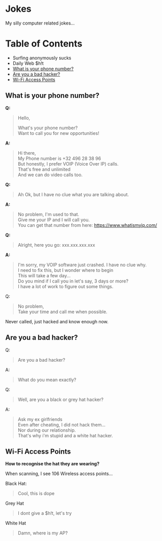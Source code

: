 # Jokes

My silly computer related jokes...

# Table of Contents

- Surfing anonymously sucks
- Daily Web $h!t
- [What is your phone number?](#what-is-your-phone-number)
- [Are you a bad hacker?](#are-you-a-bad-hacker)
- [Wi-Fi Access Points](#wi-fi-access-points)

## What is your phone number?

**Q:**
> Hello,
> 
> What's your phone number? <br>
> Want to call you for new opportunities!

**A:**
> Hi there, <br>
> My Phone number is +32 496 28 38 96 <br>
> But honestly, I prefer VOIP (Voice Over IP) calls. <br>
> That's free and unlimited <br>
> And we can do video calls too.

**Q:**
> Ah Ok, but I have no clue what you are talking about.

**A:**
> No problem, I'm used to that.  <br>
> Give me your IP and I will call you.  <br>
> You can get that number from here: https://www.whatismyip.com/

**Q:**
> Alright, here you go: xxx.xxx.xxx.xxx

**A:**
> I'm sorry, my VOIP software just crashed. I have no clue why. <br>
> I need to fix this, but I wonder where to begin <br>
> This will take a few day... <br>
> Do you mind if I call you in let's say, 3 days or more? <br>
> I have a lot of work to figure out some things.

Q:
> No problem, <br>
> Take your time and call me when possible.

Never called, just hacked and know enough now.

## Are you a bad hacker?

Q:
> Are you a bad hacker?

A:
> What do you mean exactly? 

Q: 
> Well, are you a black or grey hat hacker?

A: 
> Ask my ex girlfriends <br>
> Even after cheating, I did not hack them... <br>
> Nor during our relationship. <br>
> That's why i'm stupid and a white hat hacker.

## Wi-Fi Access Points

**How to recognise the hat they are wearing?**

When scanning, I see 106 Wireless access points...

Black Hat:


> Cool, this is dope

Grey Hat

> I dont give a $h!t, let's try

White Hat

> Damn, where is my AP?
